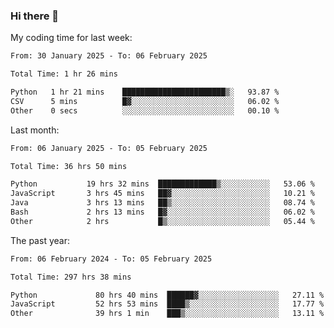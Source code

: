 ### Hi there 👋

My coding time for last week:

<!--START_SECTION:week-->

```txt
From: 30 January 2025 - To: 06 February 2025

Total Time: 1 hr 26 mins

Python   1 hr 21 mins    ███████████████████████▒░   93.87 %
CSV      5 mins          █▓░░░░░░░░░░░░░░░░░░░░░░░   06.02 %
Other    0 secs          ░░░░░░░░░░░░░░░░░░░░░░░░░   00.10 %
```

<!--END_SECTION:week-->

Last month:

<!--START_SECTION:month-->

```txt
From: 06 January 2025 - To: 05 February 2025

Total Time: 36 hrs 50 mins

Python           19 hrs 32 mins  █████████████▒░░░░░░░░░░░   53.06 %
JavaScript       3 hrs 45 mins   ██▓░░░░░░░░░░░░░░░░░░░░░░   10.21 %
Java             3 hrs 13 mins   ██▒░░░░░░░░░░░░░░░░░░░░░░   08.74 %
Bash             2 hrs 13 mins   █▓░░░░░░░░░░░░░░░░░░░░░░░   06.02 %
Other            2 hrs           █▒░░░░░░░░░░░░░░░░░░░░░░░   05.44 %
```

<!--END_SECTION:month-->

The past year:

<!--START_SECTION:year-->

```txt
From: 06 February 2024 - To: 05 February 2025

Total Time: 297 hrs 38 mins

Python             80 hrs 40 mins  ██████▓░░░░░░░░░░░░░░░░░░   27.11 %
JavaScript         52 hrs 53 mins  ████▒░░░░░░░░░░░░░░░░░░░░   17.77 %
Other              39 hrs 1 min    ███▒░░░░░░░░░░░░░░░░░░░░░   13.11 %
```

<!--END_SECTION:year-->
